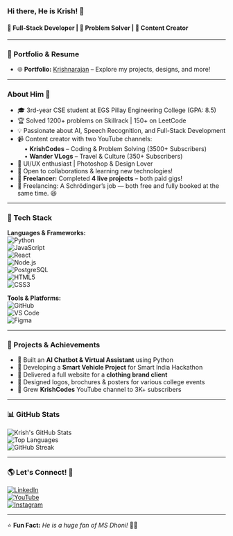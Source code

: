 ### Hi there, He is Krish! 👋  

#### 🚀 Full-Stack Developer | 🧠 Problem Solver | 🎥 Content Creator  

---

### 🔗 Portfolio & Resume

- 🌐 **Portfolio:** [Krishnarajan](https://krishcodes.tech) – Explore my projects, designs, and more!

---

### About Him 🚀  
- 🎓 3rd-year CSE student at EGS Pillay Engineering College (GPA: 8.5)  
- 🏆 Solved 1200+ problems on Skillrack | 150+ on LeetCode  
- 💡 Passionate about AI, Speech Recognition, and Full-Stack Development  
- 📹 Content creator with two YouTube channels:  
  &nbsp;&nbsp;&nbsp;&nbsp;• **KrishCodes** – Coding & Problem Solving (3500+ Subscribers)  
  &nbsp;&nbsp;&nbsp;&nbsp;• **Wander VLogs** – Travel & Culture (350+ Subscribers)  
- 🎨 UI/UX enthusiast | Photoshop & Design Lover  
- 💬 Open to collaborations & learning new technologies!  
- 💼 **Freelancer:** Completed **4 live projects** – both paid gigs!  
- 🚀 Freelancing: A Schrödinger’s job — both free and fully booked at the same time. 😆  

---

### 🚀 Tech Stack  

**Languages & Frameworks:**  
![Python](https://img.shields.io/badge/-Python-3776AB?style=flat&logo=python&logoColor=white)  
![JavaScript](https://img.shields.io/badge/-JavaScript-F7DF1E?style=flat&logo=javascript&logoColor=black)  
![React](https://img.shields.io/badge/-React-61DAFB?style=flat&logo=react&logoColor=black)  
![Node.js](https://img.shields.io/badge/-Node.js-339933?style=flat&logo=node.js&logoColor=white)  
![PostgreSQL](https://img.shields.io/badge/-PostgreSQL-4169E1?style=flat&logo=postgresql&logoColor=white)  
![HTML5](https://img.shields.io/badge/-HTML5-E34F26?style=flat&logo=html5&logoColor=white)  
![CSS3](https://img.shields.io/badge/-CSS3-1572B6?style=flat&logo=css3)  

**Tools & Platforms:**  
![GitHub](https://img.shields.io/badge/-GitHub-181717?style=flat&logo=github)  
![VS Code](https://img.shields.io/badge/-VS%20Code-007ACC?style=flat&logo=visual-studio-code)  
![Figma](https://img.shields.io/badge/-Figma-F24E1E?style=flat&logo=figma&logoColor=white)  

---

### 🌟 Projects & Achievements  

- 🤖 Built an **AI Chatbot & Virtual Assistant** using Python  
- 🚗 Developing a **Smart Vehicle Project** for Smart India Hackathon  
- 🧵 Delivered a full website for a **clothing brand client**  
- 🎨 Designed logos, brochures & posters for various college events  
- 🎥 Grew **KrishCodes** YouTube channel to 3K+ subscribers  

---

### 📊 GitHub Stats  

![Krish's GitHub Stats](https://github-readme-stats.vercel.app/api?username=Krishnarajan7&show_icons=true&theme=radical)  
![Top Languages](https://github-readme-stats.vercel.app/api/top-langs/?username=Krishnarajan7&layout=compact&theme=radical)  
![GitHub Streak](https://github-readme-streak-stats.herokuapp.com?user=Krishnarajan7&theme=radical)

---

### 🌎 Let's Connect! 🔗  

[![LinkedIn](https://img.shields.io/badge/-LinkedIn-blue?style=flat&logo=linkedin&logoColor=white)](https://www.linkedin.com/in/krishnarajan007)  
[![YouTube](https://img.shields.io/badge/-YouTube-red?style=flat&logo=youtube&logoColor=white)](https://youtube.com/@krishcodes-io)  
[![Instagram](https://img.shields.io/badge/-Instagram-E4405F?style=flat&logo=instagram&logoColor=white)](https://www.instagram.com/_.krish.irizz)

---

⭐ **Fun Fact:** *He is a huge fan of MS Dhoni!* 🏏🔥
